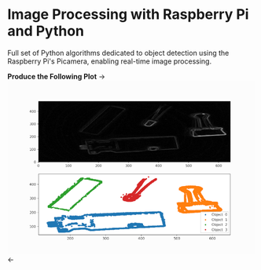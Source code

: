 # Image Processing with Raspberry Pi and Python
Full set of Python algorithms dedicated to object detection using the Raspberry Pi's Picamera, enabling real-time image processing.

**Produce the Following Plot**
->![Image](dbscan_demo_github.png)<-
